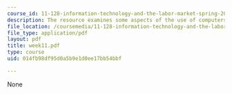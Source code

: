 ```yaml
---
course_id: 11-128-information-technology-and-the-labor-market-spring-2005
description: The resource examines some aspects of the use of computers in the classroom.
file_location: /coursemedia/11-128-information-technology-and-the-labor-market-spring-2005/014fb98df95d0a5b9e1d0ee17bb54bbf_week11.pdf
file_type: application/pdf
layout: pdf
title: week11.pdf
type: course
uid: 014fb98df95d0a5b9e1d0ee17bb54bbf

---
```

None
